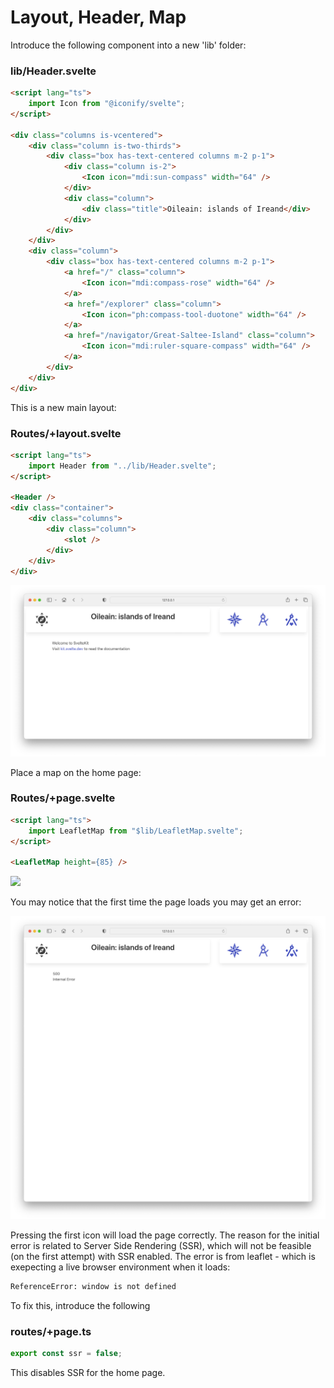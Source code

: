 # Layout, Header, Map

Introduce the following component into a new 'lib' folder:

### lib/Header.svelte

~~~html
<script lang="ts">
	import Icon from "@iconify/svelte";
</script>

<div class="columns is-vcentered">
	<div class="column is-two-thirds">
		<div class="box has-text-centered columns m-2 p-1">
			<div class="column is-2">
				<Icon icon="mdi:sun-compass" width="64" />
			</div>
			<div class="column">
				<div class="title">Oileain: islands of Ireand</div>
			</div>
		</div>
	</div>
	<div class="column">
		<div class="box has-text-centered columns m-2 p-1">
			<a href="/" class="column">
				<Icon icon="mdi:compass-rose" width="64" />
			</a>
			<a href="/explorer" class="column">
				<Icon icon="ph:compass-tool-duotone" width="64" />
			</a>
			<a href="/navigator/Great-Saltee-Island" class="column">
				<Icon icon="mdi:ruler-square-compass" width="64" />
			</a>
		</div>
	</div>
</div>
~~~

This is a new main layout:

### Routes/+layout.svelte

~~~html
<script lang="ts">
	import Header from "../lib/Header.svelte";
</script>

<Header />
<div class="container">
	<div class="columns">
		<div class="column">
			<slot />
		</div>
	</div>
</div>
~~~

![](img/01.png)

Place a map on the home page:

### Routes/+page.svelte

~~~html
<script lang="ts">
	import LeafletMap from "$lib/LeafletMap.svelte";
</script>

<LeafletMap height={85} />
~~~

![](img/02.png)

You may notice that the first time the page loads you may get an error:

![](img/04.png)

Pressing the first icon will load the page correctly. The reason for the initial error is related to Server Side Rendering (SSR), which will not be feasible (on the first attempt) with SSR enabled. The error is from leaflet - which is exepecting a live browser environment when it loads:

~~~bash
ReferenceError: window is not defined
~~~

To fix this, introduce the following

### routes/+page.ts

~~~typescript
export const ssr = false;
~~~

This disables SSR for the home page.